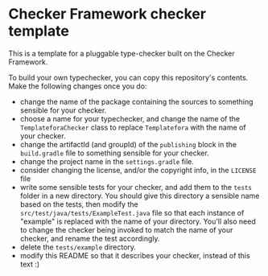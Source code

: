 # Checker Framework checker template

This is a template for a pluggable type-checker built on the Checker Framework.

To build your own typechecker, you can copy this repository's contents. Make the
following changes once you do:

* change the name of the package containing the sources to something sensible for your
checker.
* choose a name for your typechecker, and change the name of the `TemplateforaChecker` class
to replace `Templatefora` with the name of your checker.
* change the artifactId (and groupId) of the `publishing` block in the `build.gradle` file
to something sensible for your checker.
* change the project name in the `settings.gradle` file.
* consider changing the license, and/or the copyright info, in the `LICENSE` file
* write some sensible tests for your checker, and add them to the `tests` folder in a new directory.
You should give this directory a sensible name based on the tests, then modify 
the `src/test/java/tests/ExampleTest.java` file so that each instance of "example" is replaced
with the name of your directory. You'll also need to change the checker being invoked to match the
name of your checker, and rename the test accordingly.
* delete the `tests/example` directory.
* modify this README so that it describes your checker, instead of this text :)
